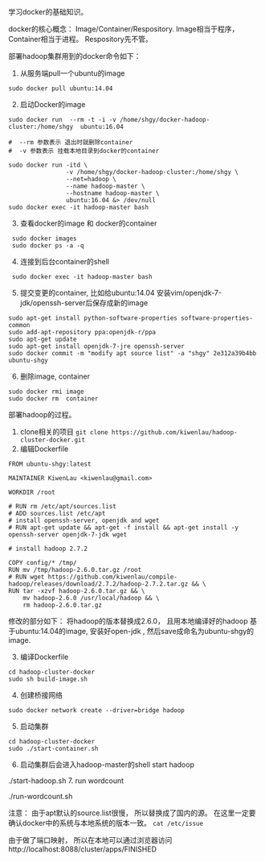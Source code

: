 学习docker的基础知识。

docker的核心概念： Image/Container/Respository.
Image相当于程序， Container相当于进程。 Respository先不管。

部署hadoop集群用到的docker命令如下：

1. 从服务端pull一个ubuntu的image
```
sudo docker pull ubuntu:14.04
```

2. 启动Docker的image
```
sudo docker run  --rm -t -i -v /home/shgy/docker-hadoop-cluster:/home/shgy  ubuntu:16.04

#  --rm 参数表示 退出时就删除container
#  -v 参数表示 挂载本地目录到docker的container

sudo docker run -itd \
                -v /home/shgy/docker-hadoop-cluster:/home/shgy \
                --net=hadoop \
                --name hadoop-master \
                --hostname hadoop-master \
                ubuntu:16.04 &> /dev/null
sudo docker exec -it hadoop-master bash
```

3. 查看docker的image 和 docker的container
```
 sudo docker images
 sudo docker ps -a -q
```

4. 连接到后台container的shell
```
 sudo docker exec -it hadoop-master bash
```

5. 提交变更的container, 比如给ubuntu:14.04 安装vim/openjdk-7-jdk/openssh-server后保存成新的image
```
sudo apt-get install python-software-properties software-properties-common
sudo add-apt-repository ppa:openjdk-r/ppa  
sudo apt-get update   
sudo apt-get install openjdk-7-jre openssh-server
sudo docker commit -m "modify apt source list" -a "shgy" 2e312a39b4bb ubuntu-shgy
```
6. 删除image, container
```
sudo docker rmi image
sudo docker rm  container
```



部署hadoop的过程。

1. clone相关的项目 `git clone https://github.com/kiwenlau/hadoop-cluster-docker.git`
2. 编辑Dockerfile
```
FROM ubuntu-shgy:latest

MAINTAINER KiwenLau <kiwenlau@gmail.com>

WORKDIR /root

# RUN rm /etc/apt/sources.list
# ADD sources.list /etc/apt
# install openssh-server, openjdk and wget
# RUN apt-get update && apt-get -f install && apt-get install -y openssh-server openjdk-7-jdk wget

# install hadoop 2.7.2

COPY config/* /tmp/
RUN mv /tmp/hadoop-2.6.0.tar.gz /root
# RUN wget https://github.com/kiwenlau/compile-hadoop/releases/download/2.7.2/hadoop-2.7.2.tar.gz && \
RUN tar -xzvf hadoop-2.6.0.tar.gz && \
    mv hadoop-2.6.0 /usr/local/hadoop && \
    rm hadoop-2.6.0.tar.gz
```
修改的部分如下：
 将hadoop的版本替换成2.6.0， 且用本地编译好的hadoop
 基于ubuntu:14.04的image, 安装好open-jdk , 然后save成命名为ubuntu-shgy的image.

3. 编译Dockerfile
```
cd hadoop-cluster-docker
sudo sh build-image.sh
```

4. 创建桥接网络
```
sudo docker network create --driver=bridge hadoop
```
5. 启动集群
```
cd hadoop-cluster-docker
sudo ./start-container.sh
```
6. 启动集群后会进入hadoop-master的shell
start hadoop

./start-hadoop.sh
7. run wordcount

./run-wordcount.sh

注意： 由于apt默认的source.list很慢， 所以替换成了国内的源。
在这里一定要确认docker中的系统与本地系统的版本一致。
`cat /etc/issue`

由于做了端口映射， 所以在本地可以通过浏览器访问
http://localhost:8088/cluster/apps/FINISHED